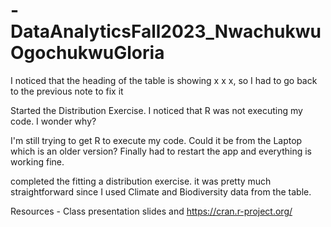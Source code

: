 # -DataAnalyticsFall2023_NwachukwuOgochukwuGloria

I noticed that the heading of the table is showing x x x, so I had to go back to the previous note to fix it

Started the Distribution Exercise.
I noticed that R was not executing my code. I wonder why?

I'm still trying to get R to execute my code. Could it be from the Laptop which is an older version?
Finally had to restart the app and everything is working fine.

completed the  fitting a distribution exercise. it was pretty much straightforward since I used Climate and Biodiversity data from the table.

Resources - Class presentation slides and https://cran.r-project.org/
